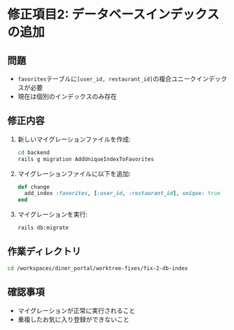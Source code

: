 # 修正項目2: データベースインデックスの追加

## 問題
- `favorites`テーブルに`[user_id, restaurant_id]`の複合ユニークインデックスが必要
- 現在は個別のインデックスのみ存在

## 修正内容
1. 新しいマイグレーションファイルを作成:
   ```bash
   cd backend
   rails g migration AddUniqueIndexToFavorites
   ```

2. マイグレーションファイルに以下を追加:
   ```ruby
   def change
     add_index :favorites, [:user_id, :restaurant_id], unique: true
   end
   ```

3. マイグレーションを実行:
   ```bash
   rails db:migrate
   ```

## 作業ディレクトリ
```bash
cd /workspaces/diner_portal/worktree-fixes/fix-2-db-index
```

## 確認事項
- マイグレーションが正常に実行されること
- 重複したお気に入り登録ができないこと